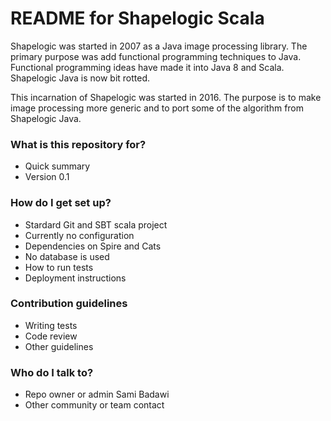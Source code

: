 # README for Shapelogic Scala #

Shapelogic was started in 2007 as a Java image processing library.
The primary purpose was add functional programming techniques to Java.
Functional programming ideas have made it into Java 8 and Scala.
Shapelogic Java is now bit rotted. 

This incarnation of Shapelogic was started in 2016. The purpose is to make
image processing more generic and to port some of the algorithm from 
Shapelogic Java.

### What is this repository for? ###

* Quick summary
* Version 0.1

### How do I get set up? ###

* Stardard Git and SBT scala project
* Currently no configuration
* Dependencies on Spire and Cats
* No database is used
* How to run tests
* Deployment instructions

### Contribution guidelines ###

* Writing tests
* Code review
* Other guidelines

### Who do I talk to? ###

* Repo owner or admin Sami Badawi
* Other community or team contact